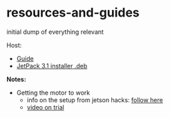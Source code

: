# resources-and-guides
initial dump of everything relevant


Host:
- [Guide](http://www.bojankomazec.com/2017/11/how-to-install-jetpack-31-on-nvidia.html)
- [JetPack 3.1 installer .deb](https://mega.nz/#!GgpRwaRL!nsC9KS_tyBezuZik92lE2RRH00tDk3Xq2duCn1DhVcI)




**Notes:**
- Getting the motor to work
	- info on the setup from jetson hacks:  [follow here](https://www.jetsonhacks.com/2017/06/01/get-your-motor-running-vesc-jetson-racecar-build/)
	- [video on trial](https://www.youtube.com/watch?v=sjRsfWtWwf8)
